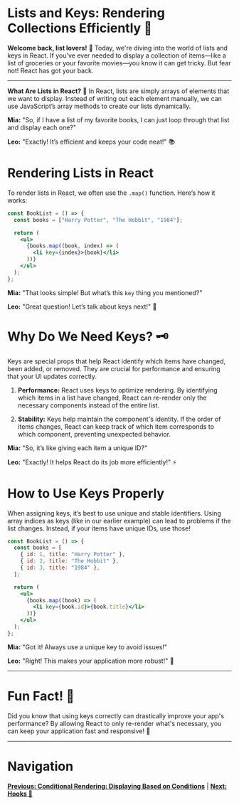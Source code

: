 
# Lists and Keys: Rendering Collections Efficiently 🔑

**Welcome back, list lovers!** 🎉
Today, we're diving into the world of lists and keys in React. If you’ve ever needed to display a collection of items—like a list of groceries or your favorite movies—you know it can get tricky. But fear not! React has got your back.

---

**What Are Lists in React?** 📃
In React, lists are simply arrays of elements that we want to display. Instead of writing out each element manually, we can use JavaScript’s array methods to create our lists dynamically.

**Mia:** "So, if I have a list of my favorite books, I can just loop through that list and display each one?"

**Leo:** "Exactly! It’s efficient and keeps your code neat!" 📚

# Rendering Lists in React

To render lists in React, we often use the `.map()` function. Here’s how it works:

```jsx
const BookList = () => {
  const books = ["Harry Potter", "The Hobbit", "1984"];

  return (
    <ul>
      {books.map((book, index) => (
        <li key={index}>{book}</li>
      ))}
    </ul>
  );
};
```

**Mia:** "That looks simple! But what’s this `key` thing you mentioned?"

**Leo:** "Great question! Let’s talk about keys next!" 🔑

# Why Do We Need Keys? 🗝️

Keys are special props that help React identify which items have changed, been added, or removed. They are crucial for performance and ensuring that your UI updates correctly.

1. **Performance:** React uses keys to optimize rendering. By identifying which items in a list have changed, React can re-render only the necessary components instead of the entire list.

2. **Stability:** Keys help maintain the component's identity. If the order of items changes, React can keep track of which item corresponds to which component, preventing unexpected behavior.

**Mia:** "So, it’s like giving each item a unique ID?"

**Leo:** "Exactly! It helps React do its job more efficiently!" ⚡

# How to Use Keys Properly

When assigning keys, it’s best to use unique and stable identifiers. Using array indices as keys (like in our earlier example) can lead to problems if the list changes. Instead, if your items have unique IDs, use those!

```jsx
const BookList = () => {
  const books = [
    { id: 1, title: "Harry Potter" },
    { id: 2, title: "The Hobbit" },
    { id: 3, title: "1984" },
  ];

  return (
    <ul>
      {books.map((book) => (
        <li key={book.id}>{book.title}</li>
      ))}
    </ul>
  );
};
```

**Mia:** "Got it! Always use a unique key to avoid issues!"

**Leo:** "Right! This makes your application more robust!" 🌟

---

# Fun Fact! 🎈
Did you know that using keys correctly can drastically improve your app's performance? By allowing React to only re-render what's necessary, you can keep your application fast and responsive! 🚀

---

# Navigation

**[Previous: Conditional Rendering: Displaying Based on Conditions](./conditional-rendering.md)** | **[Next: Hooks 🔄](./README.md)**

